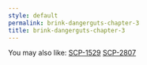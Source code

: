 ```yaml
---
style: default
permalink: brink-dangerguts-chapter-3
title: brink-dangerguts-chapter-3
---
```

You may also like:
[SCP-1529](http://scp-wiki.net/scp-1529)
[SCP-2807](http://scp-wiki.net/scp-2807)